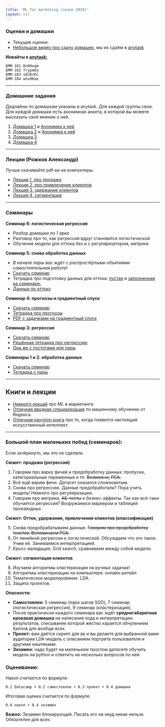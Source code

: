 ```yaml
---
title: 'ML for marketing (сезон 2019)'
layout: nil
---
```


### Оценки и домашки

* Текущие оценки:
* [Небольшое видео про сдачу домашек,](https://yadi.sk/i/rVb_Nd7g8AmNog) мы их сдаём в [anytask](https://anytask.org)

__Инвайты в [anytask:](https://anytask.org)__

```
БММ-181 Dn9Hxqm
БММ-182 frypmOa
БММ-183 x8J8rKC
БММ-184 whv0Kae
```
----------------

### Домашние задания

Дедлайны по домашкам указаны в anytask. Для каждой группы свои. Для каждой домашки есть анонимная анкета, в которой вы можете высказать своё мнение о ней.

1. [Домашка 1](https://github.com/FUlyankin/HSE_Data_Culture/raw/master/ML_for_marketing_2019/sems/sem1%262_data_prepare/HW1.zip)  и [Анонимка к ней](https://docs.google.com/forms/d/e/1FAIpQLSeVkPws5WXnoyXepBcaH8qoyYTWY_JQEBZB1HKL9eiennzu3w/viewform)
2. [Домашка 2](https://github.com/FUlyankin/HSE_Data_Culture/raw/master/ML_for_marketing_2019/sems/sem3_regression/HW2.zip)  и  [Анонимка к ней](https://docs.google.com/forms/d/e/1FAIpQLSeDLENjGbfgdEvR6UgMuo5D8u6F91-ExCoqd7dDHxWnheRwZQ/viewform)
3. [Домашка 3](https://github.com/FUlyankin/HSE_Data_Culture/raw/master/ML_for_marketing_2019/sems/sem4_effect_sgd/HW3.zip)
4. [Домашка 4](https://github.com/FUlyankin/HSE_Data_Culture/raw/master/ML_for_marketing_2019/sems/sem5_classification/HW4.zip)

-------------------

### Лекции (Рожков Александр)

Лучше скачивайте pdf-ки на компуктеры.

* [Лекция 1, про продажи](https://github.com/FUlyankin/HSE_Data_Culture/blob/master/ML_for_marketing_2019/lectures/1.%D0%9F%D1%80%D0%BE%D0%B4%D0%B0%D0%B6%D0%B8_CS%26US_v2019.pdf)
* [Лекция 2, про привлечение клиентов](https://github.com/FUlyankin/HSE_Data_Culture/blob/master/ML_for_marketing_2019/lectures/2.%D0%9F%D1%80%D0%B8%D0%B2%D0%BB%D0%B5%D1%87%D0%B5%D0%BD%D0%B8%D0%B5%20%D0%BA%D0%BB%D0%B8%D0%B5%D0%BD%D1%82%D0%BE%D0%B2_v2019.pdf)
* [Лекция 3, удержание клиентов](https://github.com/FUlyankin/HSE_Data_Culture/blob/master/ML_for_marketing_2019/lectures/3.%D0%A3%D0%B4%D0%B5%D1%80%D0%B6%D0%B0%D0%BD%D0%B8%D0%B5%20%D0%BA%D0%BB%D0%B8%D0%B5%D0%BD%D1%82%D0%BE%D0%B2_2019.pdf)
* [Лекция 4, сегментация](https://github.com/FUlyankin/HSE_Data_Culture/blob/master/ML_for_marketing_2019/lectures/4.%D0%A1%D0%B5%D0%B3%D0%BC%D0%B5%D0%BD%D1%82%D0%B0%D1%86%D0%B8%D1%8F_2019v_1.pdf)

-------------------

### Семинары

__Семинар 6: логистическая регрессия__

* _Разбор домашки по 1 арке_
* Разговор про то, как регрессия вдруг становится логистической
* Обучение модели для оттока без и с регуляризатором, метрики

__Семинар 5: снова обработка данных__

* _В начале пары вас ждёт с распростёртыми объятиями самостоятельная работа!_
* [Скачать семинар](https://github.com/FUlyankin/HSE_Data_Culture/raw/master/ML_for_marketing_2019/sems/sem5_classification/sem5.zip)
* Тетрадка про подготовку данных для оттока: [пустая](https://nbviewer.jupyter.org/github/FUlyankin/HSE_Data_Culture/blob/master/ML_for_marketing_2019/sems/sem5_classification/sem5_churn_dataprep.ipynb) и [заполненная на семинаре.](https://nbviewer.jupyter.org/github/FUlyankin/HSE_Data_Culture/blob/master/ML_for_marketing_2019/sems/sem5_classification/sem5_churn_dataprep.ipynb)
* [Данные по оттоку](https://github.com/FUlyankin/HSE_Data_Culture/blob/master/ML_for_marketing_2019/sems/sem5_classification/telecom_churn.csv)

__Семинар 4: прогнозы и градиентный спуск__

* [Скачать семинар](https://github.com/FUlyankin/HSE_Data_Culture/raw/master/ML_for_marketing_2019/sems/sem4_effect_sgd/sem4.zip)
* [Тетрадка про прогнозы](https://nbviewer.jupyter.org/github/FUlyankin/HSE_Data_Culture/blob/master/ML_for_marketing_2019/sems/sem4_effect_sgd/sem3_sells_effect.ipynb)
* [PDF с задачками на градиентный спуск](https://github.com/FUlyankin/HSE_Data_Culture/blob/master/ML_for_marketing_2019/sems/sem4_effect_sgd/sgd_regression.pdf)


__Семинар 3: регрессия__

* [Скачать семинар](https://vk.com/away.php?to=https%3A%2F%2Fyadi.sk%2Fd%2Fnet6lXlpDc7rpw&cc_key=)
* [Решённая тетрадка про регрессию](https://nbviewer.jupyter.org/github/FUlyankin/HSE_Data_Culture/blob/master/ML_for_marketing_2019/sems/sem3_regression/sem2_sells_regression.ipynb)
* [Она же с пустотами для пары](https://nbviewer.jupyter.org/github/FUlyankin/HSE_Data_Culture/blob/master/ML_for_marketing_2019/sems/sem3_regression/sem2_sells_regression_empty.ipynb)


__Семинары 1 и 2: обработка данных__

* [Скачать семинар](https://github.com/FUlyankin/HSE_Data_Culture/raw/master/ML_for_marketing_2019/sems/sem1%262_data_prepare/sem1_data_prepare.zip)
* [Тетрадка с пары](https://nbviewer.jupyter.org/github/FUlyankin/HSE_Data_Culture/blob/master/ML_for_marketing_2019/sems/sem1%262_data_prepare/sem1_sells.ipynb)

-------------------


## Книги и лекции

* [Немного лекций](https://events.yandex.ru/lib/talks/6063/) про ML в маркетинге.
* [Отличная вводная специализация](https://www.coursera.org/specializations/machine-learning-data-analysis) по машинному обучению от Яндекса.
* [Отличная научпоп книга](https://yadi.sk/d/K90nYhmx3WEfoQ) про то, когда появится настоящий искусственный интеллект.

--------------------

### Большой план маленьких побед (семинаров):

Если зачёркнуто, мы это не сделали.

__Сюжет: продажи (регрессия)__

1. Говорим про варку фичей и предобработку данных: пропуски, категориальные переменные и тп. ~~Возможно, PCA.~~
2. Всё ещё варим фичи. Датасет оказался сложноватым.
3. Снова про регрессию. Данные предобработали? Пора учить модель! Немного про регуляризацию.
4. Говорим про метрики, ~~АБ-тесты~~ и бизнес-эффекты. Так как всё-таки обучается регрессия? Вооружаемся маркером и таблицей производных.

__Cюжет: Отток, удержание, привлечение клиентов (классификация)__

5. Снова предобрабатываем данные. ~~Говорим про предобработку текстов. Вспоминаем PCA.~~
6. От линейной регрессии к логистической. Обсуждаем что это такое. Учим её. Занимаемся интерпретацией.
7. Кросс-валидация, Grid search, сравниваем между собой модели.

__Cюжет: сегментация клиентов__

8. Изучаем алгоритмы кластеризации на ручных задачах!
9. Алгоритмы кластеризации на компьютере: онлайн-ритейл
10. Тематическое моделирование. LDA.
11. Защита проектов.


__Опасности:__

* __Самостоялки:__ 5 семинар (пара шагов SGD), 7 семинар (логистическая регрессия), 9 семинар (кластеризация).
* После практически каждого семинара вас ждёт __среднегабаритная кровавая домашка__ на написание кода и интерпретацию результатов, списывание которой жёстко карается обнулением баллов для вообще всех.
* __Проект:__ вам даётся скрипт для вк и вы делаете для выбранной вами аудитории LDA-модель с описанием портрета пользователя и другими ништяками.
* __Экзамен:__ надо будет на маленьком простом датасете обучить модель на python и ответить на несколько вопросов по ней.


### Оценивание:

Накоп считается по формуле:

```
0.1 Datacamp + 0.2 самостоялки + 0.3 проект + 0.4 домашки
```

Итоговая оценка считается по формуле:

```
0.6 накоп + 0.4 экзамен
```

__Важно:__ Экзамен блокирующий. Писать его на неуд никак нельзя. Обязателен для всех.
